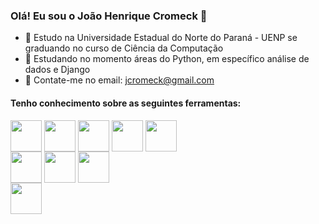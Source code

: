 ### Olá! Eu sou o João Henrique Cromeck 👋


- 🔭 Estudo na Universidade Estadual do Norte do Paraná - UENP se graduando no curso de Ciência da Computação
- 🌱 Estudando no momento áreas do Python, em específico análise de dados e Django
- 💬 Contate-me no email: jcromeck@gmail.com

    
#### Tenho conhecimento sobre as seguintes ferramentas:
    
<div>
  <img height="50em" align="center" src="https://img.shields.io/badge/Django-092E20?style=for-the-badge&logo=django&logoColor=green" />
  <img height="50em" align="center" src="https://img.shields.io/badge/power_bi-F2C811?style=for-the-badge&logo=powerbi&logoColor=black" />
  <img height="50em" align="center" src="https://img.shields.io/badge/c%23-%23239120.svg?style=for-the-badge&logo=csharp&logoColor=white" />
  <img height="50em" align="center" src="https://img.shields.io/badge/Python-3776AB?style=for-the-badge&logo=python&logoColor=white" />
  <img height="50em" align="center" src="https://img.shields.io/badge/r-%23276DC3.svg?style=for-the-badge&logo=r&logoColor=white" />
</div>
<div>
  <img height="50em" align="center" src="https://img.shields.io/badge/SQLite-07405E?style=for-the-badge&logo=sqlite&logoColor=white" />
  <img height="50em" align="center" src="https://img.shields.io/badge/PostgreSQL-316192?style=for-the-badge&logo=postgresql&logoColor=white" />
  <img height="50em" align="center" src="https://img.shields.io/badge/MongoDB-%234ea94b.svg?style=for-the-badge&logo=mongodb&logoColor=white" />
</div>
<div>
  <img height="50em" align="center" src="https://img.shields.io/badge/Unity-100000?style=for-the-badge&logo=unity&logoColor=white" />
</div>
